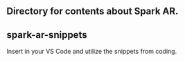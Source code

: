 ## Directory for contents about Spark AR.

## spark-ar-snippets 

Insert in your VS Code and utilize the snippets from coding.
